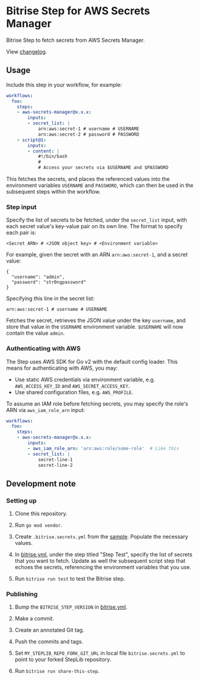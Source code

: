 # Bitrise Step for AWS Secrets Manager

Bitrise Step to fetch secrets from AWS Secrets Manager.

View [changelog](./CHANGELOG.md).

## Usage

Include this step in your workflow, for example:

```yaml
workflows:
  foo:
    steps:
    - aws-secrets-manager@x.x.x:
        inputs:
        - secret_list: |
            arn:aws:secret-1 # username # USERNAME
            arn:aws:secret-2 # password # PASSWORD
    - script@1:
        inputs:
        - content: |
            #!/bin/bash
            #
            # Access your secrets via $USERNAME and $PASSWORD
```

This fetches the secrets, and places the referenced values into the environment variables `USERNAME` and `PASSWORD`, which can then be used in the subsequent steps within the workflow.

### Step input

Specify the list of secrets to be fetched, under the `secret_list` input, with each secret value's key-value pair on its own line. The format to specify each pair is:

```
<Secret ARN> # <JSON object key> # <Environment variable>
```

For example, given the secret with an ARN `arn:aws:secret-1`, and a secret value:

```
{
  "username": "admin",
  "password": "str0ngpassword"
}
```

Specifying this line in the secret list:

```
arn:aws:secret-1 # username # USERNAME
```

Fetches the secret, retrieves the JSON value under the key `username`, and store that value in the `USERNAME` environment variable. `$USERNAME` will now contain the value `admin`.

### Authenticating with AWS

The Step uses AWS SDK for Go v2 with the default config loader. This means for authenticating with AWS, you may:

  - Use static AWS credentials via environment variable, e.g. `AWS_ACCESS_KEY_ID` and `AWS_SECRET_ACCESS_KEY`.
  - Use shared configuration files, e.g. `AWS_PROFILE`.

To assume an IAM role before fetching secrets, you may specify the role's ARN via `aws_iam_role_arn` input:

```yaml
workflows:
  foo:
    steps:
    - aws-secrets-manager@x.x.x:
        inputs:
        - aws_iam_role_arn: 'arn:aws:role/some-role'  # Like this
        - secret_list: |
            secret-line-1
            secret-line-2
```

## Development note

### Setting up

  1. Clone this repository.

  1. Run `go mod vendor`.

  1. Create `.bitrise.secrets.yml` from the [sample](./.bitrise.secrets.sample.yml). Populate the necessary values.

  1. In [bitrise.yml](./bitrise.yml), under the step titled "Step Test", specify the list of secrets that you want to fetch. Update as well the subsequent script step that echoes the secrets, referencing the environment variables that you use.

  1. Run `bitrise run test` to test the Bitrise step.

### Publishing

  1. Bump the `BITRISE_STEP_VERSION` in [bitrise.yml](./bitrise.yml).

  1. Make a commit.

  1. Create an annotated Git tag.

  1. Push the commits and tags.

  1. Set `MY_STEPLIB_REPO_FORK_GIT_URL` in local file `bitrise.secrets.yml` to point to your forked StepLib repository.

  1. Run `bitrise run share-this-step`.
